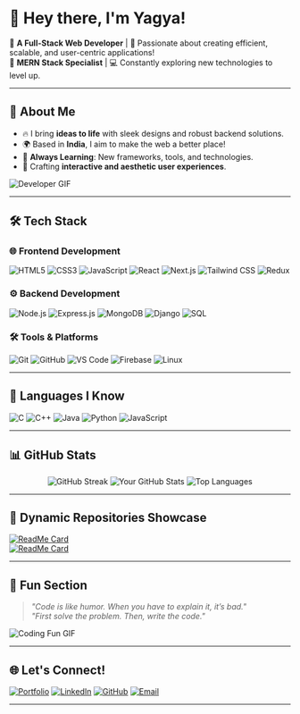 # 👋 Hey there, I'm **Yagya**!  
🎯 **A Full-Stack Web Developer** | 🌟 Passionate about creating efficient, scalable, and user-centric applications!  
🚀 **MERN Stack Specialist** | 💻 Constantly exploring new technologies to level up.  

---

## 🌟 **About Me**  
- 🔥 I bring **ideas to life** with sleek designs and robust backend solutions.  
- 🌍 Based in **India**, I aim to make the web a better place!  
- 🧠 **Always Learning**: New frameworks, tools, and technologies.  
- 🎨 Crafting **interactive and aesthetic user experiences**.  

![Developer GIF](https://media.giphy.com/media/L1R1tvI9svkIWwpVYr/giphy.gif)

---

## 🛠️ **Tech Stack**
### 🌐 **Frontend Development**  
![HTML5](https://img.shields.io/badge/HTML5-E34F26?style=for-the-badge&logo=html5&logoColor=white)
![CSS3](https://img.shields.io/badge/CSS3-1572B6?style=for-the-badge&logo=css3&logoColor=white)
![JavaScript](https://img.shields.io/badge/JavaScript-F7DF1E?style=for-the-badge&logo=javascript&logoColor=black)
![React](https://img.shields.io/badge/React-61DAFB?style=for-the-badge&logo=react&logoColor=black)
![Next.js](https://img.shields.io/badge/Next.js-000000?style=for-the-badge&logo=nextdotjs&logoColor=white)
![Tailwind CSS](https://img.shields.io/badge/TailwindCSS-38B2AC?style=for-the-badge&logo=tailwind-css&logoColor=white)
![Redux](https://img.shields.io/badge/Redux-764ABC?style=for-the-badge&logo=redux&logoColor=white)

### ⚙️ **Backend Development**  
![Node.js](https://img.shields.io/badge/Node.js-339933?style=for-the-badge&logo=nodedotjs&logoColor=white)
![Express.js](https://img.shields.io/badge/Express.js-000000?style=for-the-badge&logo=express&logoColor=white)
![MongoDB](https://img.shields.io/badge/MongoDB-47A248?style=for-the-badge&logo=mongodb&logoColor=white)
![Django](https://img.shields.io/badge/Django-092E20?style=for-the-badge&logo=django&logoColor=white)
![SQL](https://img.shields.io/badge/SQL-4479A1?style=for-the-badge&logo=postgresql&logoColor=white)

### 🛠️ **Tools & Platforms**
![Git](https://img.shields.io/badge/Git-F05032?style=for-the-badge&logo=git&logoColor=white)
![GitHub](https://img.shields.io/badge/GitHub-181717?style=for-the-badge&logo=github&logoColor=white)
![VS Code](https://img.shields.io/badge/VS%20Code-007ACC?style=for-the-badge&logo=visual-studio-code&logoColor=white)
![Firebase](https://img.shields.io/badge/Firebase-FFCA28?style=for-the-badge&logo=firebase&logoColor=black)
![Linux](https://img.shields.io/badge/Linux-FCC624?style=for-the-badge&logo=linux&logoColor=black)

---

## 🌟 **Languages I Know**  
![C](https://img.shields.io/badge/C-A8B9CC?style=for-the-badge&logo=c&logoColor=black)
![C++](https://img.shields.io/badge/C++-00599C?style=for-the-badge&logo=cplusplus&logoColor=white)
![Java](https://img.shields.io/badge/Java-007396?style=for-the-badge&logo=java&logoColor=white)
![Python](https://img.shields.io/badge/Python-3776AB?style=for-the-badge&logo=python&logoColor=white)
![JavaScript](https://img.shields.io/badge/JavaScript-F7DF1E?style=for-the-badge&logo=javascript&logoColor=black)

---

## 📊 **GitHub Stats**
<div align="center">

![GitHub Streak](https://streak-stats.demolab.com?user=YourUsername&theme=radical&hide_border=true)
![Your GitHub Stats](https://github-readme-stats.vercel.app/api?username=YourUsername&show_icons=true&theme=radical&hide_border=true)
![Top Languages](https://github-readme-stats.vercel.app/api/top-langs/?username=YourUsername&layout=compact&theme=radical&hide_border=true)

</div>

---

## 🎉 **Dynamic Repositories Showcase**
[![ReadMe Card](https://github-readme-stats.vercel.app/api/pin/?username=YourUsername&repo=YourRepoName&theme=radical)](https://github.com/YourUsername/YourRepoName)  
[![ReadMe Card](https://github-readme-stats.vercel.app/api/pin/?username=YourUsername&repo=YourSecondRepo&theme=radical)](https://github.com/YourUsername/YourSecondRepo)

---

## 🎯 **Fun Section**
> _"Code is like humor. When you have to explain it, it’s bad."_  
> _"First solve the problem. Then, write the code."_  

![Coding Fun GIF](https://media.giphy.com/media/du3J3cXyzhj75IOgvA/giphy.gif)

---

## 🌐 **Let's Connect!**
[![Portfolio](https://img.shields.io/badge/Portfolio-000000?style=for-the-badge&logo=react&logoColor=white)](https://yourportfolio.com)
[![LinkedIn](https://img.shields.io/badge/LinkedIn-0A66C2?style=for-the-badge&logo=linkedin&logoColor=white)](https://www.linkedin.com/in/yourprofile)
[![GitHub](https://img.shields.io/badge/GitHub-181717?style=for-the-badge&logo=github&logoColor=white)](https://github.com/YourUsername)
[![Email](https://img.shields.io/badge/Email-D14836?style=for-the-badge&logo=gmail&logoColor=white)](mailto:youremail@example.com)

---

